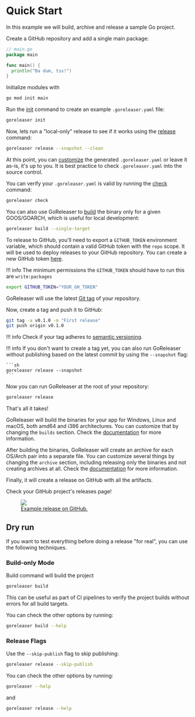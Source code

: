 # Quick Start

In this example we will build, archive and release a sample Go project.

Create a GitHub repository and add a single main package:

```go
// main.go
package main

func main() {
  println("Ba dum, tss!")
}
```

Initialize modules with
```sh
go mod init main
```

Run the [init](/cmd/goreleaser_init/) command to create an example `.goreleaser.yaml` file:

```sh
goreleaser init
```

Now, lets run a "local-only" release to see if it works using the [release](/cmd/goreleaser_release/) command:

```sh
goreleaser release --snapshot --clean
```

At this point, you can [customize](/customization/) the generated `.goreleaser.yaml` or leave it as-is, it's up to you.
It is best practice to check `.goreleaser.yaml` into the source control.

You can verify your `.goreleaser.yaml` is valid by running the [check](/cmd/goreleaser_check/) command:

```sh
goreleaser check
```

You can also use GoReleaser to [build](/cmd/goreleaser_build/) the binary only for a given GOOS/GOARCH, which is useful for local development:

```sh
goreleaser build --single-target
```

To release to GitHub, you'll need to export a `GITHUB_TOKEN` environment variable, which should contain a valid GitHub token with the `repo` scope.
It will be used to deploy releases to your GitHub repository.
You can create a new GitHub token [here](https://github.com/settings/tokens/new).

!!! info
    The minimum permissions the `GITHUB_TOKEN` should have to run this are `write:packages`

```sh
export GITHUB_TOKEN="YOUR_GH_TOKEN"
```

GoReleaser will use the latest [Git tag](https://git-scm.com/book/en/v2/Git-Basics-Tagging) of your repository.

Now, create a tag and push it to GitHub:

```sh
git tag -a v0.1.0 -m "First release"
git push origin v0.1.0
```

!!! info
    Check if your tag adheres to [semantic versioning](/limitations/semver/).

!!! info
    If you don't want to create a tag yet, you can also run GoReleaser without publishing based on the latest commit by using the `--snapshot` flag:

    ```sh
    goreleaser release --snapshot
    ```

Now you can run GoReleaser at the root of your repository:

```sh
goreleaser release
```

That's all it takes!

GoReleaser will build the binaries for your app for Windows, Linux and macOS, both amd64 and i386 architectures.
You can customize that by changing the `builds` section. Check the [documentation](/customization/build/) for more information.

After building the binaries, GoReleaser will create an archive for each OS/Arch pair into a separate file.
You can customize several things by changing the `archive` section, including releasing only the binaries and not creating archives at all.
Check the [documentation](/customization/archive/) for more information.

Finally, it will create a release on GitHub with all the artifacts.

Check your GitHub project's releases page!

<a href="https://github.com/goreleaser/example/releases">
  <figure>
    <img src="https://img.carlosbecker.dev/goreleaser-github.png"/>
    <figcaption>Example release on GitHub.</figcaption>
  </figure>
</a>

## Dry run

If you want to test everything before doing a release "for real", you can
use the following techniques.

### Build-only Mode

Build command will build the project

```sh
goreleaser build
```

This can be useful as part of CI pipelines to verify the project builds
without errors for all build targets.

You can check the other options by running:

```sh
goreleaser build --help
```

### Release Flags

Use the `--skip-publish` flag to skip publishing:

```sh
goreleaser release --skip-publish
```

You can check the other options by running:

```sh
goreleaser --help
```

and

```sh
goreleaser release --help
```
